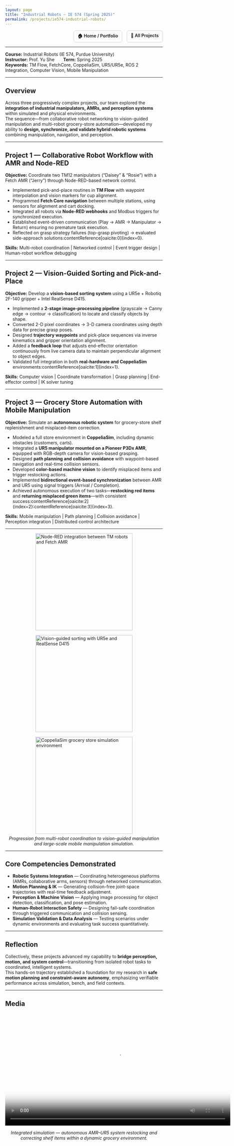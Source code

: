 ```yaml
---
layout: page
title: "Industrial Robots — IE 574 (Spring 2025)"
permalink: /projects/ie574-industrial-robots/
---
```


<div style="display:flex; justify-content:flex-end; gap:15px; margin-bottom:10px;">
  <a href="/portfolio/" style="font-weight:600; text-decoration:none; border:1px solid #ccc; padding:6px 12px; border-radius:6px;">🏠 Home / Portfolio</a>
  <a href="/projects/" style="font-weight:600; text-decoration:none; border:1px solid #ccc; padding:6px 12px; border-radius:6px;">📂 All Projects</a>
</div>

---

**Course:** Industrial Robots (IE 574, Purdue University)  
**Instructor:** Prof. Yu She  **Term:** Spring 2025  
**Keywords:** TM Flow, FetchCore, CoppeliaSim, UR5/UR5e, ROS 2 Integration, Computer Vision, Mobile Manipulation  

---

## Overview
Across three progressively complex projects, our team explored the **integration of industrial manipulators, AMRs, and perception systems** within simulated and physical environments.  
The sequence—from collaborative robot networking to vision-guided manipulation and multi-robot grocery-store automation—developed my ability to **design, synchronize, and validate hybrid robotic systems** combining manipulation, navigation, and perception.

---

## Project 1 — Collaborative Robot Workflow with AMR and Node-RED
**Objective:** Coordinate two TM12 manipulators (“Daisey” & “Rosie”) with a Fetch AMR (“Jerry”) through Node-RED-based network control.

- Implemented pick-and-place routines in **TM Flow** with waypoint interpolation and vision markers for cup alignment.  
- Programmed **Fetch Core navigation** between multiple stations, using sensors for alignment and cart docking.  
- Integrated all robots via **Node-RED webhooks** and Modbus triggers for synchronized execution.  
- Established event-driven communication (Play → AMR → Manipulator → Return) ensuring no premature task execution.  
- Reflected on grasp strategy failures (top-grasp pivoting) → evaluated side-approach solutions:contentReference[oaicite:0]{index=0}.

**Skills:** Multi-robot coordination | Networked control | Event trigger design | Human-robot workflow debugging  

---

## Project 2 — Vision-Guided Sorting and Pick-and-Place
**Objective:** Develop a **vision-based sorting system** using a UR5e + Robotiq 2F-140 gripper + Intel RealSense D415.  

- Implemented a **2-stage image-processing pipeline** (grayscale → Canny edge → contour → classification) to locate and classify objects by shape.  
- Converted 2-D pixel coordinates → 3-D camera coordinates using depth data for precise grasp poses.  
- Designed **trajectory waypoints** and pick-place sequences via inverse kinematics and gripper orientation alignment.  
- Added a **feedback loop** that adjusts end-effector orientation continuously from live camera data to maintain perpendicular alignment to object edges.  
- Validated full integration in both **real-hardware and CoppeliaSim** environments:contentReference[oaicite:1]{index=1}.

**Skills:** Computer vision | Coordinate transformation | Grasp planning | End-effector control | IK solver tuning  

---

## Project 3 — Grocery Store Automation with Mobile Manipulation
**Objective:** Simulate an **autonomous robotic system** for grocery-store shelf replenishment and misplaced-item correction.  

- Modeled a full store environment in **CoppeliaSim**, including dynamic obstacles (customers, carts).  
- Integrated a **UR5 manipulator mounted on a Pioneer P3Dx AMR**, equipped with RGB-depth camera for vision-based grasping.  
- Designed **path planning and collision avoidance** with waypoint-based navigation and real-time collision sensors.  
- Developed **color-based machine vision** to identify misplaced items and trigger restocking actions.  
- Implemented **bidirectional event-based synchronization** between AMR and UR5 using signal triggers (Arrival / Completion).  
- Achieved autonomous execution of two tasks—**restocking red items** and **returning misplaced green items**—with consistent success:contentReference[oaicite:2]{index=2}:contentReference[oaicite:3]{index=3}.  

**Skills:** Mobile manipulation | Path planning | Collision avoidance | Perception integration | Distributed control architecture  

---

<div style="display:flex; flex-wrap:wrap; gap:15px; justify-content:center;">
  <img src="/assets/img/ie574_proj1.png" width="310px" alt="Node-RED integration between TM robots and Fetch AMR">
  <img src="/assets/img/ie574_proj2.png" width="310px" alt="Vision-guided sorting with UR5e and RealSense D415">
  <img src="/assets/img/ie574_proj3.png" width="310px" alt="CoppeliaSim grocery store simulation environment">
</div>

<p style="text-align:center; margin-top:6px;"><em>Progression from multi-robot coordination to vision-guided manipulation and large-scale mobile manipulation simulation.</em></p>

---

## Core Competencies Demonstrated
- **Robotic Systems Integration** — Coordinating heterogeneous platforms (AMRs, collaborative arms, sensors) through networked communication.  
- **Motion Planning & IK** — Generating collision-free joint-space trajectories with real-time feedback adjustment.  
- **Perception & Machine Vision** — Applying image processing for object detection, classification, and pose estimation.  
- **Human-Robot Interaction Safety** — Designing fail-safe coordination through triggered communication and collision sensing.  
- **Simulation Validation & Data Analysis** — Testing scenarios under dynamic environments and evaluating task success quantitatively.  

---

## Reflection
Collectively, these projects advanced my capability to **bridge perception, motion, and system control**—transitioning from isolated robot tasks to coordinated, intelligent systems.  
This hands-on trajectory established a foundation for my research in **safe motion planning and constraint-aware autonomy**, emphasizing verifiable performance across simulation, bench, and field contexts.

---

## Media
<div style="text-align:center;">
  <video width="720" controls poster="/assets/img/ie574_proj3.png">
    <source src="/assets/videos/ie574_demo.mp4" type="video/mp4">
  </video>
  <p><em>Integrated simulation — autonomous AMR–UR5 system restocking and correcting shelf items within a dynamic grocery environment.</em></p>
</div>
